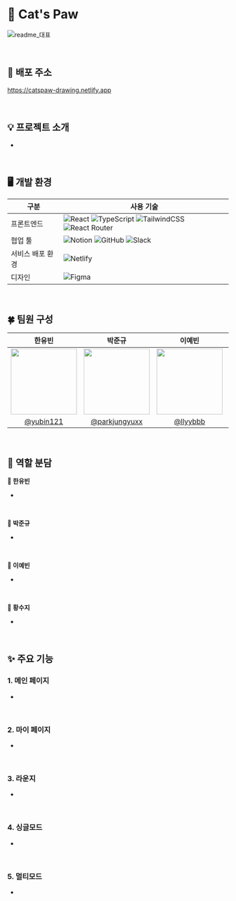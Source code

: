 # 🐾 Cat's Paw

![readme_대표](https://github.com/user-attachments/assets/10afb7ef-bc33-4020-84eb-7e0a0f6e047b)

<br>

## 🎉 배포 주소

https://catspaw-drawing.netlify.app

<br>

## 💡 프로젝트 소개

- 

<br>

## 🖥️ 개발 환경

| 구분 | 사용 기술 |
| -- | -- |
| 프론트엔드 | ![React](https://img.shields.io/badge/react-%2320232a.svg?style=for-the-badge&logo=react&logoColor=%2361DAFB) ![TypeScript](https://img.shields.io/badge/typescript-%23007ACC.svg?style=for-the-badge&logo=typescript&logoColor=white) ![TailwindCSS](https://img.shields.io/badge/tailwindcss-%2338B2AC.svg?style=for-the-badge&logo=tailwind-css&logoColor=white) ![React Router](https://img.shields.io/badge/React_Router-CA4245?style=for-the-badge&logo=react-router&logoColor=white) |
| 협업 툴 | ![Notion](https://img.shields.io/badge/Notion-%23000000.svg?style=for-the-badge&logo=notion&logoColor=white) ![GitHub](https://img.shields.io/badge/github-%23121011.svg?style=for-the-badge&logo=github&logoColor=white) ![Slack](https://img.shields.io/badge/Slack-4A154B?style=for-the-badge&logo=slack&logoColor=white) |
| 서비스 배포 환경 | ![Netlify](https://img.shields.io/badge/netlify-%23000000.svg?style=for-the-badge&logo=netlify&logoColor=%2300C7B7) |
| 디자인 | ![Figma](https://img.shields.io/badge/figma-%23F24E1E.svg?style=for-the-badge&logo=figma&logoColor=white) |

<br>

## 🍀 팀원 구성

| **한유빈** | **박준규** | **이예빈** | **황수지** |
| :------: | :------: | :------: | :------: | 
| <img src="https://github.com/user-attachments/assets/0daa9f03-8f94-4205-8437-ea12198b0c8d" height=150 width=150> | <img src="https://github.com/user-attachments/assets/f9a17134-222f-4e9a-9f5e-6723d7b2ca44" height=150 width=150> | <img src="https://github.com/user-attachments/assets/4a66a367-4fc0-48e7-9b6a-5a77c64329ec" height=150 width=150> | <img src="https://github.com/user-attachments/assets/61807fe8-8dd1-48a8-ba69-6c667eaa7c1d" height=150 width=150> |
| [@yubin121](https://github.com/yubin121) | [@parkjungyuxx](https://github.com/parkjungyuxx) | [@llyybbb](https://github.com/llyybbb) | [@ssujissuji](https://github.com/ssujissuji) |

<br>

## 🌟 역할 분담

**🍰 한유빈**

- 

<br>

**🍨 박준규**

- 

<br>

**🧁 이예빈**

-

<br>

**🍪 황수지**

- 

<br>

## ✨ 주요 기능

### 1. 메인 페이지

- 

<br>

### 2. 마이 페이지

- 

<br>

### 3. 라운지

- 

<br>

### 4. 싱글모드

- 

<br>

### 5. 멀티모드

- 

<br>

